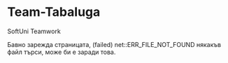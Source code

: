 Team-Tabaluga
=============

SoftUni Teamwork

Бавно зарежда страницата, 
(failed)
net::ERR_FILE_NOT_FOUND
някакъв файл търси, може би е заради това.
